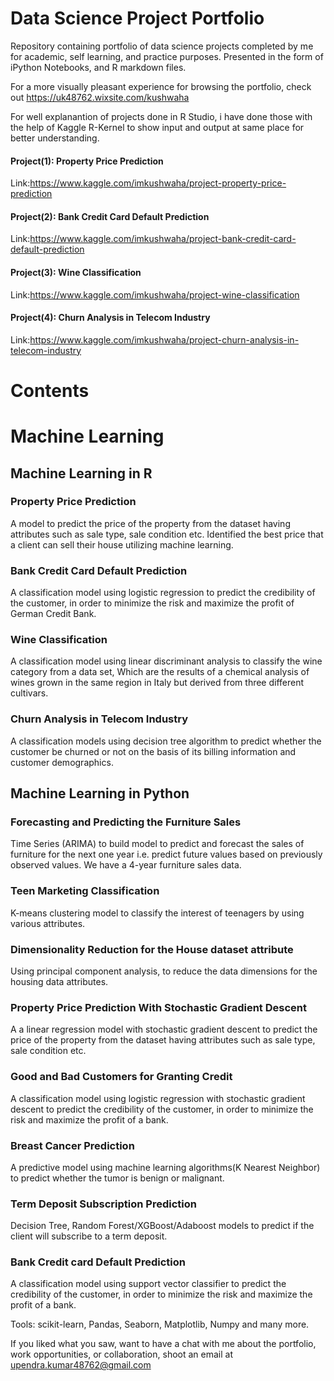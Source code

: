 # Data Science Project Portfolio
Repository containing portfolio of data science projects completed by me for academic, self learning, and practice purposes. Presented in the form of iPython Notebooks, and R markdown files.

For a more visually pleasant experience for browsing the portfolio, check out https://uk48762.wixsite.com/kushwaha

For well explanantion of projects done in R Studio, i have done those with the help of Kaggle R-Kernel to show input and output at same place for better understanding.

#### Project(1): Property Price Prediction
Link:https://www.kaggle.com/imkushwaha/project-property-price-prediction

#### Project(2): Bank Credit Card Default Prediction
Link:https://www.kaggle.com/imkushwaha/project-bank-credit-card-default-prediction

#### Project(3): Wine Classification
Link:https://www.kaggle.com/imkushwaha/project-wine-classification

#### Project(4): Churn Analysis in Telecom Industry
Link:https://www.kaggle.com/imkushwaha/project-churn-analysis-in-telecom-industry




# Contents

# Machine Learning

## Machine Learning in R

### Property Price Prediction

A model to predict the price of the property from the dataset having attributes such as sale type, sale condition etc. Identified the best price that a client can sell their house utilizing machine learning.

### Bank Credit Card Default Prediction
A classification model using logistic regression to predict the credibility of the customer, in order to minimize the risk and maximize the profit of German Credit Bank.

### Wine Classification 
A classification model using linear discriminant analysis to classify the wine category from a data set, Which are the results of a chemical analysis of wines grown in the same region in Italy but derived from three different cultivars. 

### Churn Analysis in Telecom Industry
A classification models using decision tree algorithm to predict whether the customer be churned or not on the basis of its billing information and customer demographics.

## Machine Learning in Python

### Forecasting and Predicting the Furniture Sales
Time Series (ARIMA) to build model to predict and forecast the sales of furniture for the next one year i.e. predict future values based on previously observed values. We have a 4-year furniture sales data. 

### Teen Marketing Classification
K-means clustering model to classify the interest of teenagers by using various attributes. 

### Dimensionality Reduction for the House dataset attribute
Using principal component analysis, to reduce the data dimensions for the housing data attributes.

### Property Price Prediction With Stochastic Gradient Descent
A a linear regression model with stochastic gradient descent to predict the price of the property from the dataset having attributes such as sale type, sale condition etc. 

### Good and Bad Customers for Granting Credit
A classification model using logistic regression with stochastic gradient descent to predict the credibility of the customer, in order to minimize the risk and maximize the profit of a bank.

### Breast Cancer Prediction
A predictive model using machine learning algorithms(K Nearest Neighbor) to predict whether the tumor is benign or malignant.

### Term Deposit Subscription Prediction
Decision Tree, Random Forest/XGBoost/Adaboost models to predict if the client will subscribe to a term deposit.

### Bank Credit card Default Prediction
A classification model using support vector classifier to predict the credibility of the customer, in order to minimize the risk and maximize the profit of a bank.



Tools: scikit-learn, Pandas, Seaborn, Matplotlib, Numpy and many more.

If you liked what you saw, want to have a chat with me about the portfolio, work opportunities, or collaboration, shoot an email at upendra.kumar48762@gmail.com


